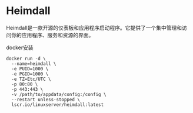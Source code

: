 # Heimdall

Heimdall是一款开源的仪表板和应用程序启动程序。它提供了一个集中管理和访问你的应用程序、服务和资源的界面。

docker安装

```
docker run -d \
  --name=heimdall \
  -e PUID=1000 \
  -e PGID=1000 \
  -e TZ=Etc/UTC \
  -p 80:80 \
  -p 443:443 \
  -v /path/to/appdata/config:/config \
  --restart unless-stopped \
  lscr.io/linuxserver/heimdall:latest
```
